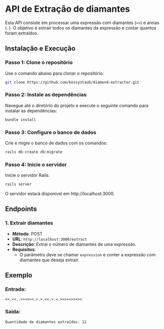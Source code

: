 # API de Extração de diamantes

Esta API consiste em processar uma expressão com diamantes (`<>`) e areias (`.`). O objetivo é extrair todos os diamantes da expressão e contar quantos foram extraídos.

## Instalação e Execução

### Passo 1: Clone o repositório

Use o comando abaixo para clonar o repositório:

```bash
git clone https://github.com/kessystaub/diamond-extractor.git
```

### Passo 2: Instale as dependências

Navegue até o diretório do projeto e execute o seguinte comando para instalar as dependências:

```bash
bundle install
```

### Passo 3: Configure o banco de dados

Crie e migre o banco de dados com os comandos:

```bash
rails db:create db:migrate
```

### Passo 4: Inicie o servidor

Inicie o servidor Rails:

```bash
rails server
```

O servidor estará disponível em http://localhost:3000.

## Endpoints

### 1. Extrair diamantes

- **Método**: POST  
- **URL**: `http://localhost:3000/extract`  
- **Descrição**: Extrai o número de diamantes de uma expressão. 
- **Requisitos**:
  - O parâmetro deve se chamar `expression` e conter a expressão com diamantes que deseja extrair.

## Exemplo

### Entrada:
```plaintext
<<.<<..>><>><.>.>.<<.>.<.>>>><>><>>
```

### Saída:
```plaintext
Quantidade de diamantes extraídos: 11
```
